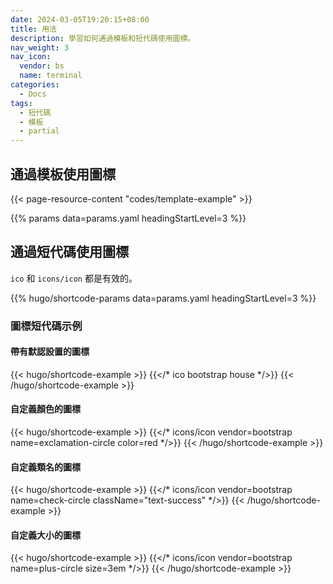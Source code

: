 ```yaml
---
date: 2024-03-05T19:20:15+08:00
title: 用法
description: 學習如何通過模板和短代碼使用圖標。
nav_weight: 3
nav_icon:
  vendor: bs
  name: terminal
categories:
  - Docs
tags:
  - 短代碼
  - 模板
  - partial
---
```


## 通過模板使用圖標

{{< page-resource-content "codes/template-example" >}}

{{% params data=params.yaml headingStartLevel=3 %}}

## 通過短代碼使用圖標

`ico` 和 `icons/icon` 都是有效的。

{{% hugo/shortcode-params data=params.yaml headingStartLevel=3 %}}

### 圖標短代碼示例

#### 帶有默認設置的圖標

{{< hugo/shortcode-example >}}
{{</* ico bootstrap house */>}}
{{< /hugo/shortcode-example >}}

#### 自定義顏色的圖標

{{< hugo/shortcode-example >}}
{{</* icons/icon vendor=bootstrap name=exclamation-circle color=red */>}}
{{< /hugo/shortcode-example >}}

#### 自定義類名的圖標

{{< hugo/shortcode-example >}}
{{</* icons/icon vendor=bootstrap name=check-circle className="text-success" */>}}
{{< /hugo/shortcode-example >}}

#### 自定義大小的圖標

{{< hugo/shortcode-example >}}
{{</* icons/icon vendor=bootstrap name=plus-circle size=3em */>}}
{{< /hugo/shortcode-example >}}
